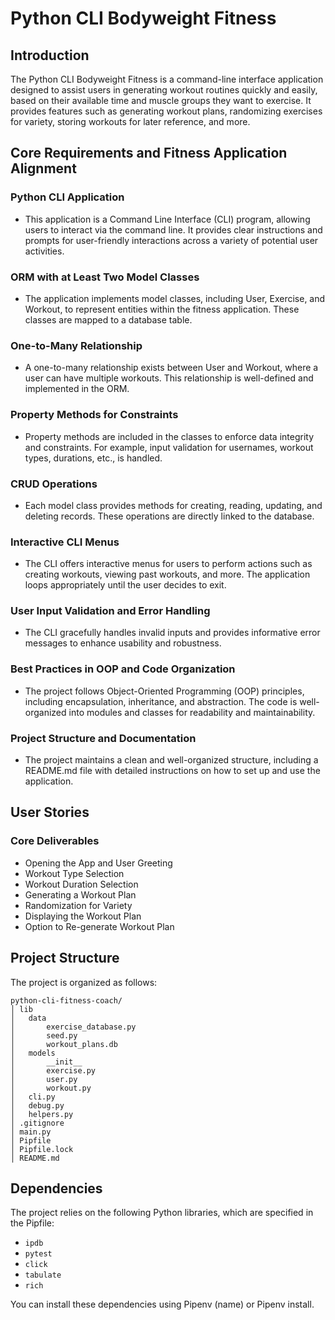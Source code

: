 # Python CLI Bodyweight Fitness

## Introduction

The Python CLI Bodyweight Fitness is a command-line interface application designed to assist users in generating workout routines quickly and easily, based on their available time and muscle groups they want to exercise. It provides features such as generating workout plans, randomizing exercises for variety, storing workouts for later reference, and more.

## Core Requirements and Fitness Application Alignment

### Python CLI Application

- This application is a Command Line Interface (CLI) program, allowing users to interact via the command line. It provides clear instructions and prompts for user-friendly interactions across a variety of potential user activities.

### ORM with at Least Two Model Classes

- The application implements model classes, including User, Exercise, and Workout, to represent entities within the fitness application. These classes are mapped to a database table.

### One-to-Many Relationship

- A one-to-many relationship exists between User and Workout, where a user can have multiple workouts. This relationship is well-defined and implemented in the ORM.

### Property Methods for Constraints

- Property methods are included in the classes to enforce data integrity and constraints. For example, input validation for usernames, workout types, durations, etc., is handled.

### CRUD Operations

- Each model class provides methods for creating, reading, updating, and deleting records. These operations are directly linked to the database.

### Interactive CLI Menus

- The CLI offers interactive menus for users to perform actions such as creating workouts, viewing past workouts, and more. The application loops appropriately until the user decides to exit.

### User Input Validation and Error Handling

- The CLI gracefully handles invalid inputs and provides informative error messages to enhance usability and robustness.

### Best Practices in OOP and Code Organization

- The project follows Object-Oriented Programming (OOP) principles, including encapsulation, inheritance, and abstraction. The code is well-organized into modules and classes for readability and maintainability.

### Project Structure and Documentation

- The project maintains a clean and well-organized structure, including a README.md file with detailed instructions on how to set up and use the application.

## User Stories

### Core Deliverables

- Opening the App and User Greeting
- Workout Type Selection
- Workout Duration Selection
- Generating a Workout Plan
- Randomization for Variety
- Displaying the Workout Plan
- Option to Re-generate Workout Plan

## Project Structure

The project is organized as follows:

```
python-cli-fitness-coach/
│ lib
│   data
│       exercise_database.py
│       seed.py
│       workout_plans.db
│   models
│       __init__
│       exercise.py
│       user.py
│       workout.py
│   cli.py
│   debug.py
│   helpers.py
│ .gitignore
│ main.py
│ Pipfile
│ Pipfile.lock
│ README.md
```

## Dependencies

The project relies on the following Python libraries, which are specified in the Pipfile:

- `ipdb`
- `pytest`
- `click`
- `tabulate`
- `rich`

You can install these dependencies using Pipenv (name) or Pipenv install.

